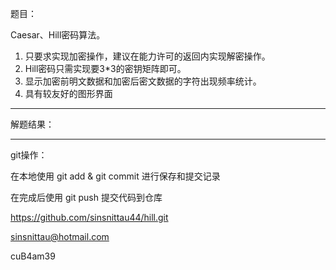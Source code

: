题目：

Caesar、Hill密码算法。 
1. 只要求实现加密操作，建议在能力许可的返回内实现解密操作。 
2. Hill密码只需实现要3*3的密钥矩阵即可。 
2. 显示加密前明文数据和加密后密文数据的字符出现频率统计。 
3. 具有较友好的图形界面

---

解题结果：


---

git操作：

在本地使用 git add & git commit 进行保存和提交记录

在完成后使用 git push 提交代码到仓库

https://github.com/sinsnittau44/hill.git

sinsnittau@hotmail.com

cuB4am39